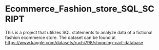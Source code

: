 # Ecommerce_Fashion_store_SQL_SCRIPT
This is a project that utilizes SQL statements to analyze data of a fictional fashion ecommerce store. The dataset can be found at https://www.kaggle.com/datasets/ruchi798/shopping-cart-database
